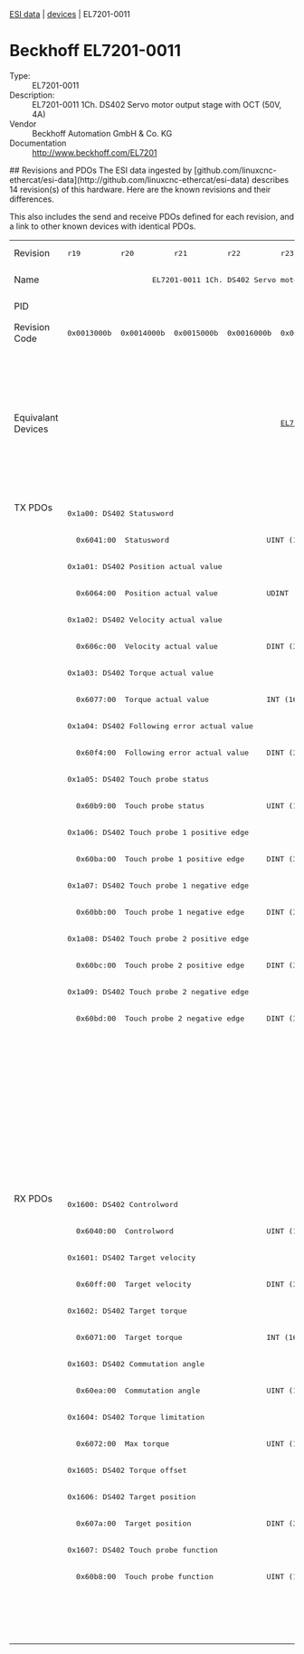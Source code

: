 <div class="nav"><a href="/esi-data">ESI data</a> | <a href="/esi-data/devices">devices</a> | EL7201-0011</div>

#  Beckhoff EL7201-0011

<dl>
  <dt>Type:</dt><dd>EL7201-0011</dd>
  <dt>Description:</dt><dd>EL7201-0011 1Ch. DS402 Servo motor output stage with OCT (50V, 4A)</dd>
  <dt>Vendor</dt><dd>Beckhoff Automation GmbH & Co. KG</dd>
  <dt>Documentation</dt><dd><a href="http://www.beckhoff.com/EL7201">http://www.beckhoff.com/EL7201</a></dd>
</dl>
## Revisions and PDOs
The ESI data ingested by [github.com/linuxcnc-ethercat/esi-data](http://github.com/linuxcnc-ethercat/esi-data) describes 14 revision(s) of this hardware.  Here are the known revisions and their differences.

This also includes the send and receive PDOs defined for each revision, and a link to other known devices with identical PDOs.

<table>
<tr >
<td class="first">Revision</td>
<td ><pre>r19</pre></td>
<td ><pre>r20</pre></td>
<td ><pre>r21</pre></td>
<td ><pre>r22</pre></td>
<td ><pre>r23</pre></td>
<td ><pre>r24</pre></td>
<td ><pre>r25</pre></td>
<td ><pre>r26</pre></td>
<td ><pre>r27</pre></td>
<td ><pre>r28</pre></td>
<td ><pre>r29</pre></td>
<td ><pre>r30</pre></td>
<td ><pre>r31</pre></td>
<td ><pre>r32</pre></td>
</tr>
<tr >
<td class="first">Name</td>
<td  colspan=8 align="center"><pre>EL7201-0011 1Ch. DS402 Servo motor output stage with OCT (50V, 4A)</pre></td>
<td ><pre>EL7201-0011 1Ch. DS402 Servo motor output stage with OCT (50V, 2.8A RMS)</pre></td>
<td ><pre>EL7201-0011 1Ch. DS402 Servo motor output stage with OCT (50V, 4A)</pre></td>
<td  colspan=4 align="center"><pre>EL7201-0011 1Ch. DS402 Servo motor output stage with OCT (50V, 2.8A RMS)</pre></td>
</tr>
<tr >
<td class="first">PID</td>
<td  colspan=14 align="center"><pre>0x1c213052</pre></td>
</tr>
<tr >
<td class="first">Revision Code</td>
<td ><pre>0x0013000b</pre></td>
<td ><pre>0x0014000b</pre></td>
<td ><pre>0x0015000b</pre></td>
<td ><pre>0x0016000b</pre></td>
<td ><pre>0x0017000b</pre></td>
<td ><pre>0x0018000b</pre></td>
<td ><pre>0x0019000b</pre></td>
<td ><pre>0x001a000b</pre></td>
<td ><pre>0x001b000b</pre></td>
<td ><pre>0x001c000b</pre></td>
<td ><pre>0x001d000b</pre></td>
<td ><pre>0x001e000b</pre></td>
<td ><pre>0x001f000b</pre></td>
<td ><pre>0x0020000b</pre></td>
</tr>
<tr >
<td class="first">Equivalant Devices</td>
<td  colspan=4 align="center"></td>
<td ><pre><a href="EL7211-0011">EL7211-0011 r23</a></pre></td>
<td ><pre><a href="EL7211-0011">EL7211-0011 r24</a></pre></td>
<td  colspan=2 align="center"><pre><a href="EJ7211-0011">EJ7211-0011 r26</a><br/><a href="EL7201-9015">EL7201-9015 r26</a><br/><a href="EL7211-0011">EL7211-0011 r25</a><br/><a href="EL7211-0011">EL7211-0011 r26</a><br/><a href="EL7211-9015">EL7211-9015 r26</a></pre></td>
<td  colspan=3 align="center"><pre><a href="EJ7211-0011">EJ7211-0011 r27</a><br/><a href="EJ7211-0011">EJ7211-0011 r28</a><br/><a href="EJ7211-0011">EJ7211-0011 r29</a><br/><a href="EJ7211-9415">EJ7211-9415 r29</a><br/><a href="EL7201-9015">EL7201-9015 r27</a><br/><a href="EL7201-9015">EL7201-9015 r28</a><br/><a href="EL7201-9015">EL7201-9015 r29</a><br/><a href="EL7211-0011">EL7211-0011 r27</a><br/><a href="EL7211-0011">EL7211-0011 r28</a><br/><a href="EL7211-0011">EL7211-0011 r29</a><br/><a href="EL7211-9015">EL7211-9015 r27</a><br/><a href="EL7211-9015">EL7211-9015 r28</a><br/><a href="EL7211-9015">EL7211-9015 r29</a><br/><a href="EL7221-9015">EL7221-9015 r28</a><br/><a href="EL7221-9015">EL7221-9015 r29</a><br/><a href="EP7211-0035">EP7211-0035 r29</a></pre></td>
<td  colspan=2 align="center"><pre><a href="EJ7211-0011">EJ7211-0011 r30</a><br/><a href="EJ7211-0011">EJ7211-0011 r31</a><br/><a href="EJ7211-9415">EJ7211-9415 r30</a><br/><a href="EJ7211-9415">EJ7211-9415 r31</a><br/><a href="EL7201-9015">EL7201-9015 r30</a><br/><a href="EL7201-9015">EL7201-9015 r31</a><br/><a href="EL7211-0011">EL7211-0011 r30</a><br/><a href="EL7211-0011">EL7211-0011 r31</a><br/><a href="EL7211-9015">EL7211-9015 r30</a><br/><a href="EL7211-9015">EL7211-9015 r31</a><br/><a href="EL7221-9015">EL7221-9015 r30</a><br/><a href="EL7221-9015">EL7221-9015 r31</a><br/><a href="EP7211-0035">EP7211-0035 r30</a><br/><a href="EP7211-0035">EP7211-0035 r31</a></pre></td>
<td ><pre><a href="EJ7211-0011">EJ7211-0011 r32</a><br/><a href="EJ7211-9415">EJ7211-9415 r32</a><br/><a href="EL7201-9015">EL7201-9015 r32</a><br/><a href="EL7211-0011">EL7211-0011 r32</a><br/><a href="EL7211-9015">EL7211-9015 r32</a><br/><a href="EL7221-9015">EL7221-9015 r32</a><br/><a href="EP7211-0035">EP7211-0035 r32</a></pre></td>
</tr>
<tr class="txpdo pdosection">
<td class="first" rowspan=26 valign=top>TX PDOs</td>
<td colspan=14 align="left"><pre>0x1a00: DS402 Statusword</pre></td>
<td></td>
</tr>
<tr class="txpdo">
<td  colspan=14 align="left"><pre>  0x6041:00  Statusword                      UINT (16 bits)</pre></td>
</tr>
<tr class="txpdo pdosection">
<td  colspan=14 align="left"><pre>0x1a01: DS402 Position actual value</pre></td>
</tr>
<tr class="txpdo">
<td  colspan=14 align="left"><pre>  0x6064:00  Position actual value           UDINT (32 bits)</pre></td>
</tr>
<tr class="txpdo pdosection">
<td  colspan=14 align="left"><pre>0x1a02: DS402 Velocity actual value</pre></td>
</tr>
<tr class="txpdo">
<td  colspan=14 align="left"><pre>  0x606c:00  Velocity actual value           DINT (32 bits)</pre></td>
</tr>
<tr class="txpdo pdosection">
<td  colspan=14 align="left"><pre>0x1a03: DS402 Torque actual value</pre></td>
</tr>
<tr class="txpdo">
<td  colspan=14 align="left"><pre>  0x6077:00  Torque actual value             INT (16 bits)</pre></td>
</tr>
<tr class="txpdo pdosection">
<td  colspan=14 align="left"><pre>0x1a04: DS402 Following error actual value</pre></td>
</tr>
<tr class="txpdo">
<td  colspan=14 align="left"><pre>  0x60f4:00  Following error actual value    DINT (32 bits)</pre></td>
</tr>
<tr class="txpdo pdosection">
<td  colspan=14 align="left"><pre>0x1a05: DS402 Touch probe status</pre></td>
</tr>
<tr class="txpdo">
<td  colspan=14 align="left"><pre>  0x60b9:00  Touch probe status              UINT (16 bits)</pre></td>
</tr>
<tr class="txpdo pdosection">
<td  colspan=14 align="left"><pre>0x1a06: DS402 Touch probe 1 positive edge</pre></td>
</tr>
<tr class="txpdo">
<td  colspan=14 align="left"><pre>  0x60ba:00  Touch probe 1 positive edge     DINT (32 bits)</pre></td>
</tr>
<tr class="txpdo pdosection">
<td  colspan=14 align="left"><pre>0x1a07: DS402 Touch probe 1 negative edge</pre></td>
</tr>
<tr class="txpdo">
<td  colspan=14 align="left"><pre>  0x60bb:00  Touch probe 1 negative edge     DINT (32 bits)</pre></td>
</tr>
<tr class="txpdo pdosection">
<td  colspan=14 align="left"><pre>0x1a08: DS402 Touch probe 2 positive edge</pre></td>
</tr>
<tr class="txpdo">
<td  colspan=14 align="left"><pre>  0x60bc:00  Touch probe 2 positive edge     DINT (32 bits)</pre></td>
</tr>
<tr class="txpdo pdosection">
<td  colspan=14 align="left"><pre>0x1a09: DS402 Touch probe 2 negative edge</pre></td>
</tr>
<tr class="txpdo">
<td  colspan=14 align="left"><pre>  0x60bd:00  Touch probe 2 negative edge     DINT (32 bits)</pre></td>
</tr>
<tr class="txpdo pdosection">
<td  colspan=5 align="left"></td>
<td  colspan=9 align="left"><pre>0x1a0a: DS402 TxPDO Data Invalid</pre></td>
</tr>
<tr class="txpdo">
<td  colspan=5 align="left"></td>
<td  colspan=9 align="left"><pre>  0x603e:02  TxPDO Data invalid__Position actual value  BOOL</pre></td>
</tr>
<tr class="txpdo pdosection">
<td  colspan=6 align="left"></td>
<td  colspan=8 align="left"><pre>0x1a0b: DS402 Info data 1</pre></td>
</tr>
<tr class="txpdo pdosection">
<td  colspan=6 align="left"></td>
<td  colspan=8 align="left"><pre>0x1a0c: DS402 Info data 2</pre></td>
</tr>
<tr class="txpdo pdosection">
<td  colspan=11 align="left"></td>
<td  colspan=3 align="left"><pre>0x1a0e: DS402 Modes of operation display</pre></td>
</tr>
<tr class="txpdo">
<td  colspan=11 align="left"></td>
<td  colspan=3 align="left"><pre>  0x6061:00  Modes of operation display      USINT (8 bits)</pre></td>
</tr>
<tr class="rxpdo pdosection">
<td class="first" rowspan=17 valign=top>RX PDOs</td>
<td colspan=14 align="left"><pre>0x1600: DS402 Controlword</pre></td>
<td></td>
</tr>
<tr class="rxpdo">
<td  colspan=14 align="left"><pre>  0x6040:00  Controlword                     UINT (16 bits)</pre></td>
</tr>
<tr class="rxpdo pdosection">
<td  colspan=14 align="left"><pre>0x1601: DS402 Target velocity</pre></td>
</tr>
<tr class="rxpdo">
<td  colspan=14 align="left"><pre>  0x60ff:00  Target velocity                 DINT (32 bits)</pre></td>
</tr>
<tr class="rxpdo pdosection">
<td  colspan=14 align="left"><pre>0x1602: DS402 Target torque</pre></td>
</tr>
<tr class="rxpdo">
<td  colspan=14 align="left"><pre>  0x6071:00  Target torque                   INT (16 bits)</pre></td>
</tr>
<tr class="rxpdo pdosection">
<td  colspan=14 align="left"><pre>0x1603: DS402 Commutation angle</pre></td>
</tr>
<tr class="rxpdo">
<td  colspan=14 align="left"><pre>  0x60ea:00  Commutation angle               UINT (16 bits)</pre></td>
</tr>
<tr class="rxpdo pdosection">
<td  colspan=14 align="left"><pre>0x1604: DS402 Torque limitation</pre></td>
</tr>
<tr class="rxpdo">
<td  colspan=14 align="left"><pre>  0x6072:00  Max torque                      UINT (16 bits)</pre></td>
</tr>
<tr class="rxpdo pdosection">
<td  colspan=14 align="left"><pre>0x1605: DS402 Torque offset</pre></td>
</tr>
<tr class="rxpdo pdosection">
<td  colspan=14 align="left"><pre>0x1606: DS402 Target position</pre></td>
</tr>
<tr class="rxpdo">
<td  colspan=14 align="left"><pre>  0x607a:00  Target position                 DINT (32 bits)</pre></td>
</tr>
<tr class="rxpdo pdosection">
<td  colspan=14 align="left"><pre>0x1607: DS402 Touch probe function</pre></td>
</tr>
<tr class="rxpdo">
<td  colspan=14 align="left"><pre>  0x60b8:00  Touch probe function            UINT (16 bits)</pre></td>
</tr>
<tr class="rxpdo pdosection">
<td  colspan=11 align="left"></td>
<td  colspan=3 align="left"><pre>0x1608: DS402 Modes of operation</pre></td>
</tr>
<tr class="rxpdo">
<td  colspan=11 align="left"></td>
<td  colspan=3 align="left"><pre>  0x6060:00  Modes of operation              USINT (8 bits)</pre></td>
</tr>
</table>
